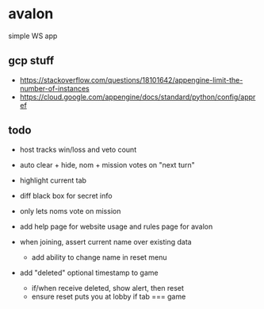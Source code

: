 # avalon
simple WS app

## gcp stuff

- https://stackoverflow.com/questions/18101642/appengine-limit-the-number-of-instances
- https://cloud.google.com/appengine/docs/standard/python/config/appref

## todo

- host tracks win/loss and veto count

- auto clear + hide, nom + mission votes on "next turn"

- highlight current tab
- diff black box for secret info
- only lets noms vote on mission
- add help page for website usage and rules page for avalon
- when joining, assert current name over existing data
  - add ability to change name in reset menu
- add "deleted" optional timestamp to game
  - if/when receive deleted, show alert, then reset
  - ensure reset puts you at lobby if tab === game
